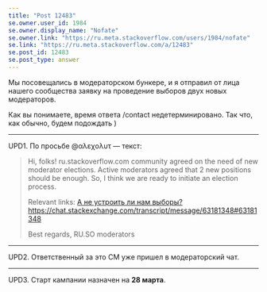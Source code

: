 ```yaml
---
title: "Post 12483"
se.owner.user_id: 1984
se.owner.display_name: "Nofate"
se.owner.link: "https://ru.meta.stackoverflow.com/users/1984/nofate"
se.link: "https://ru.meta.stackoverflow.com/a/12483"
se.post_id: 12483
se.post_type: answer
---
```

<p>Мы посовещались в модераторском бункере, и я отправил от лица нашего сообщества заявку на проведение выборов двух новых модераторов.</p>
<p>Как вы понимаете, время ответа /contact недетерминировано. Так что, как обычно, будем подождать )</p>
<hr />
<p>UPD1. По просьбе @αλεχολυτ — текст:</p>
<blockquote>
<p>Hi, folks!
ru.stackoverflow.com community agreed on the need of new moderator elections.
Active moderators agreed that 2 new positions should be enough.
So, I think we are ready to initiate an election process.</p>
<p>Relevant links:
<a href="https://ru.meta.stackoverflow.com/q/12418/1984">А не устроить ли нам выборы?</a>
<a href="https://chat.stackexchange.com/transcript/message/63181348#63181348">https://chat.stackexchange.com/transcript/message/63181348#63181348</a></p>
<p>Best regards,
RU.SO moderators</p>
</blockquote>
<hr />
<p>UPD2. Ответственный за это CM уже пришел в модераторский чат.</p>
<hr />
<p>UPD3. Старт кампании назначен на <strong>28 марта</strong>.</p>
